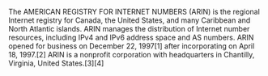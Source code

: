 The AMERICAN REGISTRY FOR INTERNET NUMBERS (ARIN) is the regional Internet registry for Canada, the United States, and many Caribbean and North Atlantic islands. ARIN manages the distribution of Internet number resources, including IPv4 and IPv6 address space and AS numbers. ARIN opened for business on December 22, 1997[1] after incorporating on April 18, 1997.[2] ARIN is a nonprofit corporation with headquarters in Chantilly, Virginia, United States.[3][4]
